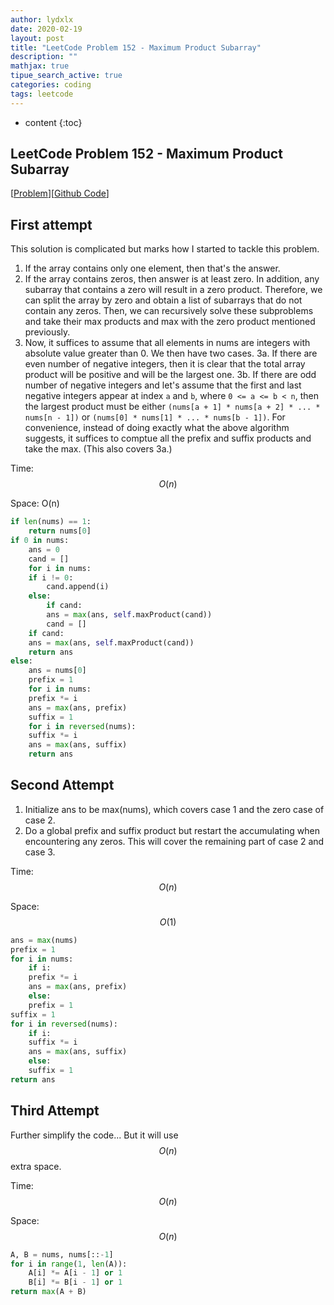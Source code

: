 ```yaml
---
author: lydxlx
date: 2020-02-19
layout: post
title: "LeetCode Problem 152 - Maximum Product Subarray"
description: ""
mathjax: true
tipue_search_active: true
categories: coding
tags: leetcode
---
```


* content
{:toc}

## LeetCode Problem 152 - Maximum Product Subarray
[[Problem](https://leetcode.com/problems/maximum-product-subarray/)][[Github Code](https://github.com/lydxlx1/LeetCode/blob/master/src/_152.py)]

## First attempt
This solution is complicated but marks how I started to tackle this problem.
1. If the array contains only one element, then that's the answer.
2. If the array contains zeros, then answer is at least zero. In addition, any subarray that contains a zero
   will result in a zero product. Therefore, we can split the array by zero and obtain a list of subarrays
   that do not contain any zeros. Then, we can recursively solve these subproblems and take their max products
   and max with the zero product mentioned previously.
3. Now, it suffices to assume that all elements in nums are integers with absolute value greater than 0. We
   then have two cases.
3a. If there are even number of negative integers, then it is clear that the total array product will be
    positive and will be the largest one.
3b. If there are odd number of negative integers and let's assume that the first and last negative integers
    appear at index `a` and `b`, where `0 <= a <= b < n`, then the largest product must be either `(nums[a + 1] * nums[a + 2] * ... * nums[n - 1])`
    or `(nums[0] * nums[1] * ... * nums[b - 1])`.
    For convenience, instead of doing exactly what the above algorithm suggests, it suffices to comptue all the
    prefix and suffix products and take the max. (This also covers 3a.)

Time: $$O(n)$$

Space: O(n)


```python
if len(nums) == 1:
    return nums[0]
if 0 in nums:
    ans = 0
    cand = []
    for i in nums:
	if i != 0:
	    cand.append(i)
	else:
	    if cand:
		ans = max(ans, self.maxProduct(cand))
	    cand = []
    if cand:
	ans = max(ans, self.maxProduct(cand))
    return ans
else:
    ans = nums[0]
    prefix = 1
    for i in nums:
	prefix *= i
	ans = max(ans, prefix)
    suffix = 1
    for i in reversed(nums):
	suffix *= i
	ans = max(ans, suffix)
    return ans

```


## Second Attempt
1. Initialize ans to be max(nums), which covers case 1 and the zero case of case 2.
2. Do a global prefix and suffix product but restart the accumulating when encountering any zeros.
   This will cover the remaining part of case 2 and case 3.

Time: $$O(n)$$

Space: $$O(1)$$

```python
ans = max(nums)
prefix = 1
for i in nums:
    if i:
	prefix *= i
	ans = max(ans, prefix)
    else:
	prefix = 1
suffix = 1
for i in reversed(nums):
    if i:
	suffix *= i
	ans = max(ans, suffix)
    else:
	suffix = 1
return ans
```

## Third Attempt
Further simplify the code... But it will use $$O(n)$$ extra space.

Time: $$O(n)$$

Space: $$O(n)$$

```python
A, B = nums, nums[::-1]
for i in range(1, len(A)):
    A[i] *= A[i - 1] or 1
    B[i] *= B[i - 1] or 1
return max(A + B)
```
